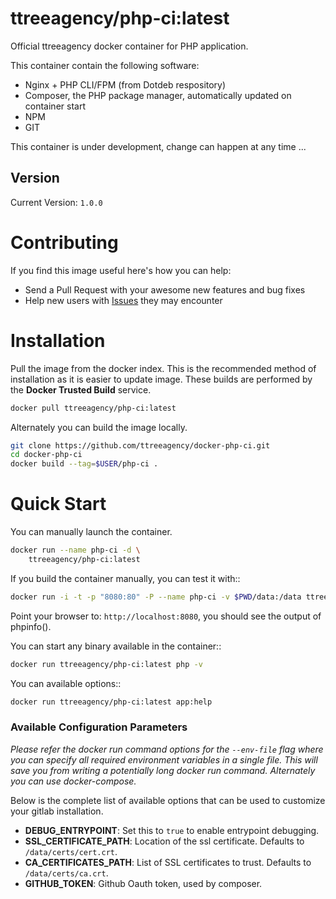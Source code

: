 # ttreeagency/php-ci:latest

Official ttreeagency docker container for PHP application.

This container contain the following software:

- Nginx + PHP CLI/FPM (from Dotdeb respository)
- Composer, the PHP package manager, automatically updated on container start
- NPM
- GIT

This container is under development, change can happen at any time ...

## Version

Current Version: `1.0.0`

# Contributing

If you find this image useful here's how you can help:

- Send a Pull Request with your awesome new features and bug fixes
- Help new users with [Issues](https://github.com/ttreeagency/docker-php-ci/issues) they may encounter

# Installation

Pull the image from the docker index. This is the recommended method of installation as it is easier to update image. These builds are performed by the **Docker Trusted Build** service.

```bash
docker pull ttreeagency/php-ci:latest
```
Alternately you can build the image locally.

```bash
git clone https://github.com/ttreeagency/docker-php-ci.git
cd docker-php-ci
docker build --tag=$USER/php-ci .
```

# Quick Start

You can manually launch the container.

```bash
docker run --name php-ci -d \
    ttreeagency/php-ci:latest
```

If you build the container manually, you can test it with::

```bash
docker run -i -t -p "8080:80" -P --name php-ci -v $PWD/data:/data ttreeagency/php-ci
```

Point your browser to: ```http://localhost:8080```, you should see the output of phpinfo().

You can start any binary available in the container::

```bash
docker run ttreeagency/php-ci:latest php -v
```

You can available options::

```bash
docker run ttreeagency/php-ci:latest app:help
```

### Available Configuration Parameters

*Please refer the docker run command options for the `--env-file` flag where you can specify all required environment variables in a single file. This will save you from writing a potentially long docker run command. Alternately you can use docker-compose.*

Below is the complete list of available options that can be used to customize your gitlab installation.

- **DEBUG_ENTRYPOINT**: Set this to `true` to enable entrypoint debugging.
- **SSL_CERTIFICATE_PATH**: Location of the ssl certificate. Defaults to `/data/certs/cert.crt`.
- **CA_CERTIFICATES_PATH**: List of SSL certificates to trust. Defaults to `/data/certs/ca.crt`.
- **GITHUB_TOKEN**: Github Oauth token, used by composer.
